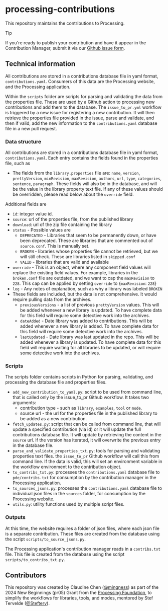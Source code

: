 # processing-contributions

This repository maintains the contributions to Processing.

> [!TIP]  
> If you're ready to publish your contribution and have it appear in the Contribution Manager, 
> submit it via our 
> [Github issue form](https://github.com/processing/processing-contributions/issues/new?assignees=&labels=new-contribution&projects=&template=new-contribution.yaml).


## Technical information

All contributions are stored in a contributions database file in yaml format, `contributions.yaml`.
Consumers of this data are the Processing website, and the Processing application.

Within the `scripts` folder are scripts for parsing and validating the data from the 
properties file. These are used by a Github action to processing new contributions and add them to the
database. The `issue_to_pr.yml` workflow is triggered by a new issue for registering a new contribution.
It will then retrieve the properties file provided in the issue, parse and validate, and then if valid,
add the new information to the `contributions.yaml` database file in a new pull request.

### Data structure
All contributions are stored in a contributions database file in yaml format, `contributions.yaml`.
Each entry contains the fields found in the properties file, such as
* The fields from the `library.properties` file are: `name`, `version`, `prettyVersion`, 
`minRevision`, `maxRevision`, `authors`, `url`, `type`, `categories`, `sentence`, `paragraph`. These
fields will also be in the database, and will be the value in the library property text file. If
any of these values should be overridden, please read below about the `override` field.

Additional fields are
* `id`: integer value id. 
* `source`: url of the properties file, from the published library
* `download`: url of the zip file containing the library
* `status` - Possible values are 
   * `DEPRECATED` - Libraries that seem to be permanently down, or have been deprecated. 
   These are libraries that are commented out of `source.conf`. This is manually set.
   * `BROKEN` - libraries whose properties file cannot be retrieved, but we will still check. 
   These are libraries listed in `skipped.conf`
   * `VALID` - libraries that are valid and available
* `override` - This is an object, where any component field values will replace the existing field values. For example, libraries in the `broken.conf` file are outdated, and we want to cap the
`maxRevision` to `228`. This cap can be applied by setting `override` to {`maxRevision`: `228`}
* `log` - Any notes of explanation, such as why a library was labeled `BROKEN`
* These fields are included, but the data is not comprehensive. It would require pulling data from the archives. 
   * `previousVersions` - a list of previous `prettyVersion` values. This will be added whenever a new 
   library is updated. To have complete data for this field will require some detective work into the archives.
   * `dateAdded` - Date library was added to contributions. This will be added whenever a new library is
   added. To have complete data for this field will require some detective work into the archives.
   * `lastUpdated` - Date library was last updated in the repo. This will be added whenever a library is
   updated. To have complete data for this field will require waiting for all libraries to be updated, or
   will require some detective work into the archives.

### Scripts
The scripts folder contains scripts in Python for parsing, validating, and processing the database 
file and properties files.

* `add_new_contribution_to_yaml.py`: script to be used from command line, that is called only by the 
issue_to_pr Github workflow. It takes two arguments:
  * contribution type - such as `library`, `examples`, `tool` or `mode`.
  * source url - the url for the properties file in the published library to be added as a new contribution.
* `fetch_updates.py`: script that can be called from command line, that will update a specified contribution (via id)
or it will update the full contributions database file. It will update by retrieving the content in the `source` url.
If the version has iterated, it will overwrite the previous entry in the database file.
* `parse_and_validate_properties_txt.py`: tools for parsing and validating properties text files. the `issue_to_pr`
Github workflow will call this from command line. If the data is valid, this will set an environment variable in 
the workflow environment to the contribution object.
* `to_contribs_txt.py`: processes the `contributions.yaml` database file to `pde/contribs.txt` for consumption
by the contribution manager in the Processing application.
* `to_sources_jsons.py`: processes the `contributions.yaml` database file to individual json files in the `sources` 
folder, for consumption by the Processing website.
* `utils.py`: utility functions used by multiple script files.


### Outputs

At this time, the website requires a folder of json files, where each json file is a separate 
contribution. These files are created from the database using the script `scripts/to_source_jsons.py`.

The Processing application's contribution manager reads in a `contribs.txt` file.
This file is created from the database using the script `scripts/to_contribs_txt.py`.


## Contributors

This repository was created by Claudine Chen ([@mingness](https://github.com/mingness)) as part of the 
2024 New Beginnings (pr05) Grant from the [Processing Foundation](https://github.com/processing), to simplify the
workflows for libraries, tools, and modes, mentored by Stef Tervelde ([@Stefterv](https://github.com/stefterv)).
